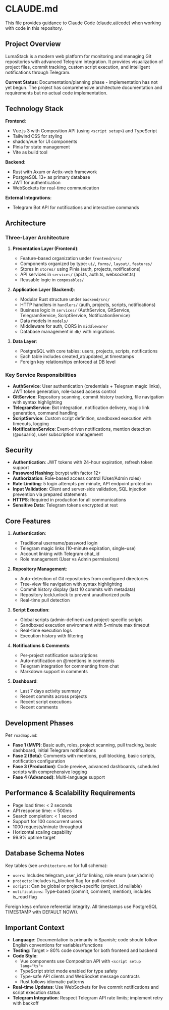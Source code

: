 # CLAUDE.md

This file provides guidance to Claude Code (claude.ai/code) when working with code in this repository.

## Project Overview

LumaStack is a modern web platform for monitoring and managing Git repositories with advanced Telegram integration. It provides visualization of project files, commit tracking, custom script execution, and intelligent notifications through Telegram.

**Current Status**: Documentation/planning phase - implementation has not yet begun. The project has comprehensive architecture documentation and requirements but no actual code implementation.

## Technology Stack

**Frontend**:
- Vue.js 3 with Composition API (using `<script setup>`) and TypeScript
- Tailwind CSS for styling
- shadcn/vue for UI components
- Pinia for state management
- Vite as build tool

**Backend**:
- Rust with Axum or Actix-web framework
- PostgreSQL 13+ as primary database
- JWT for authentication
- WebSockets for real-time communication

**External Integrations**:
- Telegram Bot API for notifications and interactive commands

## Architecture

### Three-Layer Architecture

1. **Presentation Layer (Frontend)**:
   - Feature-based organization under `frontend/src/`
   - Components organized by type: `ui/`, `forms/`, `layout/`, `features/`
   - Stores in `stores/` using Pinia (auth, projects, notifications)
   - API services in `services/` (api.ts, auth.ts, websocket.ts)
   - Reusable logic in `composables/`

2. **Application Layer (Backend)**:
   - Modular Rust structure under `backend/src/`
   - HTTP handlers in `handlers/` (auth, projects, scripts, notifications)
   - Business logic in `services/` (AuthService, GitService, TelegramService, ScriptService, NotificationService)
   - Data models in `models/`
   - Middleware for auth, CORS in `middleware/`
   - Database management in `db/` with migrations

3. **Data Layer**:
   - PostgreSQL with core tables: users, projects, scripts, notifications
   - Each table includes created_at/updated_at timestamps
   - Foreign key relationships enforced at DB level

### Key Service Responsibilities

- **AuthService**: User authentication (credentials + Telegram magic links), JWT token generation, role-based access control
- **GitService**: Repository scanning, commit history tracking, file navigation with syntax highlighting
- **TelegramService**: Bot integration, notification delivery, magic link generation, command handling
- **ScriptService**: Custom script definition, sandboxed execution with timeouts, logging
- **NotificationService**: Event-driven notifications, mention detection (@usuario), user subscription management

## Security

- **Authentication**: JWT tokens with 24-hour expiration, refresh token support
- **Password Hashing**: bcrypt with factor 12+
- **Authorization**: Role-based access control (User/Admin roles)
- **Rate Limiting**: 5 login attempts per minute, API endpoint protection
- **Input Validation**: Client and server-side validation, SQL injection prevention via prepared statements
- **HTTPS**: Required in production for all communications
- **Sensitive Data**: Telegram tokens encrypted at rest

## Core Features

1. **Authentication**:
   - Traditional username/password login
   - Telegram magic links (10-minute expiration, single-use)
   - Account linking with Telegram chat_id
   - Role management (User vs Admin permissions)

2. **Repository Management**:
   - Auto-detection of Git repositories from configured directories
   - Tree-view file navigation with syntax highlighting
   - Commit history display (last 10 commits with metadata)
   - Repository lock/unlock to prevent unauthorized pulls
   - Real-time pull detection

3. **Script Execution**:
   - Global scripts (admin-defined) and project-specific scripts
   - Sandboxed execution environment with 5-minute max timeout
   - Real-time execution logs
   - Execution history with filtering

4. **Notifications & Comments**:
   - Per-project notification subscriptions
   - Auto-notification on @mentions in comments
   - Telegram integration for commenting from chat
   - Markdown support in comments

5. **Dashboard**:
   - Last 7 days activity summary
   - Recent commits across projects
   - Recent script executions
   - Recent comments

## Development Phases

Per `roadmap.md`:

- **Fase 1 (MVP)**: Basic auth, roles, project scanning, pull tracking, basic dashboard, initial Telegram notifications
- **Fase 2 (Beta)**: Comments with mentions, pull blocking, basic scripts, notification configuration
- **Fase 3 (Production)**: Code preview, advanced dashboards, scheduled scripts with comprehensive logging
- **Fase 4 (Advanced)**: Multi-language support

## Performance & Scalability Requirements

- Page load time: < 2 seconds
- API response time: < 500ms
- Search completion: < 1 second
- Support for 100 concurrent users
- 1000 requests/minute throughput
- Horizontal scaling capability
- 99.9% uptime target

## Database Schema Notes

Key tables (see `architecture.md` for full schema):

- `users`: Includes telegram_user_id for linking, role enum (user/admin)
- `projects`: Includes is_blocked flag for pull control
- `scripts`: Can be global or project-specific (project_id nullable)
- `notifications`: Type-based (commit, comment, mention), includes is_read flag

Foreign keys enforce referential integrity. All timestamps use PostgreSQL TIMESTAMP with DEFAULT NOW().

## Important Context

- **Language**: Documentation is primarily in Spanish; code should follow English conventions for variables/functions
- **Testing**: Target > 80% code coverage for both frontend and backend
- **Code Style**:
  - Vue components use Composition API with `<script setup lang="ts">`
  - TypeScript strict mode enabled for type safety
  - Type-safe API clients and WebSocket message contracts
  - Rust follows idiomatic patterns
- **Real-time Updates**: Use WebSockets for live commit notifications and script execution status
- **Telegram Integration**: Respect Telegram API rate limits; implement retry with backoff

